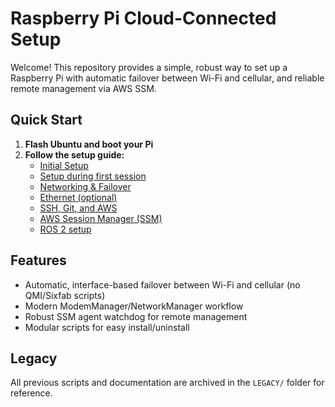# Raspberry Pi Cloud-Connected Setup

Welcome! This repository provides a simple, robust way to set up a Raspberry Pi with automatic failover between Wi-Fi and cellular, and reliable remote management via AWS SSM.

## Quick Start

1. **Flash Ubuntu and boot your Pi**
2. **Follow the setup guide:**
   - [Initial Setup](docs/setup.md)
   - [Setup during first session](docs/first-ssh-session.md)
   - [Networking & Failover](docs/networking.md)
   - [Ethernet (optional)](docs/ethernet.md)
   - [SSH, Git, and AWS](docs/ssh-git-aws.md)
   - [AWS Session Manager (SSM)](docs/aws-session-manager.md)
   - [ROS 2 setup](docs/ros2-setup.md)

## Features

- Automatic, interface-based failover between Wi-Fi and cellular (no QMI/Sixfab scripts)
- Modern ModemManager/NetworkManager workflow
- Robust SSM agent watchdog for remote management
- Modular scripts for easy install/uninstall

## Legacy

All previous scripts and documentation are archived in the `LEGACY/` folder for reference.
